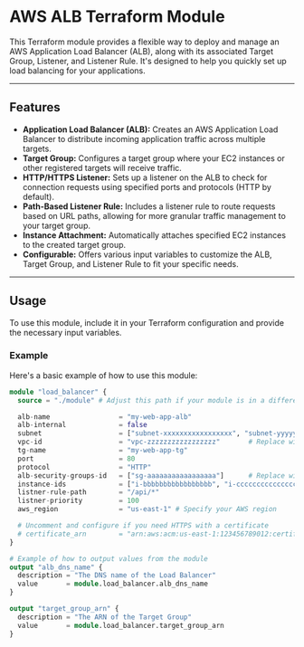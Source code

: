 # AWS ALB Terraform Module

This Terraform module provides a flexible way to deploy and manage an AWS Application Load Balancer (ALB), along with its associated Target Group, Listener, and Listener Rule. It's designed to help you quickly set up load balancing for your applications.

---

## Features

* **Application Load Balancer (ALB):** Creates an AWS Application Load Balancer to distribute incoming application traffic across multiple targets.
* **Target Group:** Configures a target group where your EC2 instances or other registered targets will receive traffic.
* **HTTP/HTTPS Listener:** Sets up a listener on the ALB to check for connection requests using specified ports and protocols (HTTP by default).
* **Path-Based Listener Rule:** Includes a listener rule to route requests based on URL paths, allowing for more granular traffic management to your target group.
* **Instance Attachment:** Automatically attaches specified EC2 instances to the created target group.
* **Configurable:** Offers various input variables to customize the ALB, Target Group, and Listener Rule to fit your specific needs.

---

## Usage

To use this module, include it in your Terraform configuration and provide the necessary input variables.

### Example

Here's a basic example of how to use this module:

```terraform
module "load_balancer" {
  source = "./module" # Adjust this path if your module is in a different location

  alb-name                 = "my-web-app-alb"
  alb-internal             = false
  subnet                   = ["subnet-xxxxxxxxxxxxxxxxx", "subnet-yyyyyyyyyyyyyyyyy"] # Replace with your actual subnet IDs
  vpc-id                   = "vpc-zzzzzzzzzzzzzzzzz"       # Replace with your actual VPC ID
  tg-name                  = "my-web-app-tg"
  port                     = 80
  protocol                 = "HTTP"
  alb-security-groups-id   = ["sg-aaaaaaaaaaaaaaaaa"]      # Replace with your actual security group ID
  instance-ids             = ["i-bbbbbbbbbbbbbbbbb", "i-ccccccccccccccccc"] # Replace with your actual instance IDs
  listner-rule-path        = "/api/*"
  listner-priority         = 100
  aws_region               = "us-east-1" # Specify your AWS region

  # Uncomment and configure if you need HTTPS with a certificate
  # certificate_arn        = "arn:aws:acm:us-east-1:123456789012:certificate/xxxxxxxx-xxxx-xxxx-xxxx-xxxxxxxxxxxx"
}

# Example of how to output values from the module
output "alb_dns_name" {
  description = "The DNS name of the Load Balancer"
  value       = module.load_balancer.alb_dns_name
}

output "target_group_arn" {
  description = "The ARN of the Target Group"
  value       = module.load_balancer.target_group_arn
}
